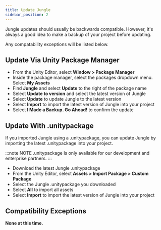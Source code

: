 ```yaml
---
title: Update Jungle
sidebar_position: 2
---
```


Jungle updates should usually be backwards compatible.
However, it's always a good idea to make a backup of your project before updating.

Any compatability exceptions will be listed below.

## Update Via Unity Package Manager

- From the Unity Editor, select **Window > Package Manager**
- Inside the package manager, select the packages dropdown menu. Select **My Assets**
- Find **Jungle** and select **Update** to the right of the package name
- Select **Update to version** and select the latest version of Jungle
- Select **Update** to update Jungle to the latest version
- Select **Import** to import the latest version of Jungle into your project
- Select **I Made a Backup. Go Ahead!** to confirm the update

## Update With .unitypackage

If you imported Jungle using a .unitypackage, you can update Jungle by importing the latest .unitypackage into your 
project.

:::note NOTE
.unitypackage Is only available for our development and enterprise partners.
:::

- Download the latest Jungle .unitypackage
- From the Unity Editor, select **Assets > Import Package > Custom Package**
- Select the Jungle .unitypackage you downloaded
- Select **All** to import all assets
- Select **Import** to import the latest version of Jungle into your project

## Compatibility Exceptions

**None at this time.**
